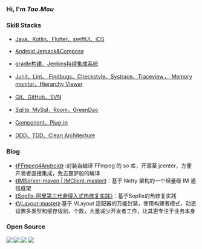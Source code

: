 ### Hi, I'm *Tao.Mou*

### Skill Stacks

* [Java、Kotlin、Flutter、swiftUI、iOS]()

* [Android Jetpack&Compose]()

* [gradle构建、Jenkins持续集成系统]()

* [Junit、Lint、 Findbugs、Checkstyle、Systrace、Traceview,、 Memory monitor、Hierarchy Viewer]()

* [Git、GitHub、SVN]()

* [Sqlite, MySql，Room，GreenDao]()

* [Component、Plug-in]()

* [DDD、TDD、Clean Architecture]()

  

### Blog

- [《FFmpeg4Android》](https://github.com/moushao/FFmpeg4Android) :封装自编译 FFmpeg 的 so 库，开源至 jcenter，方便开发者直接集成，免去噩梦般的编译
- [《IMServer-maven | IMClient-master》](https://github.com/moushao/IMServer-maven)：基于 Netty 架构的一个轻量级 IM 通信框架
- [《Sopfix-阿里第三代非侵入式热修复实践》](https://mp.weixin.qq.com/s/5Y72GPq-HafFSC9ot0RlWQ?)：基于Sopfix的热修复实践
- [《VLayout-master》](https://github.com/moushao/VLayout-master):基于 VLayout 适配器的万能封装，使用构建者模式，动态设置多类型和缓存级别、个数，大量减少开发者工作，让其更专注于业务本身

<!-- ### Languages and Skills: -->

<!--<p>-->
<!--<code><img width="10%" src="https://www.vectorlogo.zone/logos/java/java-ar21.svg"></code>-->
<!--<code><img width="10%" src="https://www.vectorlogo.zone/logos/kotlinlang/kotlinlang-ar21.svg"></code>-->
<!--<code><img width="10%" src="https://www.vectorlogo.zone/logos/android/android-ar21.svg"></code>-->
<!--<br />-->
<!--<code><img width="10%" src="https://www.vectorlogo.zone/logos/gradle/gradle-ar21.svg"></code>-->
<!--<code><img width="10%" src="https://www.vectorlogo.zone/logos/flutterio/flutterio-ar21.svg"></code>-->
<!--<code><img width="10%" src="https://www.vectorlogo.zone/logos/json/json-ar21.svg"></code>-->
<!--<br />-->
<!--<code><img width="10%" src="https://www.vectorlogo.zone/logos/reactjs/reactjs-ar21.svg"></code>-->
<!--<code><img width="10%" src="https://www.vectorlogo.zone/logos/sqlite/sqlite-ar21.svg"></code>-->
<!--<code><img width="10%" src="https://www.vectorlogo.zone/logos/dartlang/dartlang-ar21.svg"></code>-->
<!--<br />-->
<!--<code><img width="10%" src="https://www.vectorlogo.zone/logos/git-scm/git-scm-ar21.svg"></code>-->
<!--<code><img width="10%" src="https://www.vectorlogo.zone/logos/github/github-ar21.svg"></code>-->
<!--<code><img width="10%" src="https://www.vectorlogo.zone/logos/gnu_bash/gnu_bash-ar21.svg"></code>-->
<!--<br />-->
<!--<code><img hight=30 width="10%" src="https://www.vectorlogo.zone/logos/thoughtworks/thoughtworks-ar21.svg"></code>-->
<!--<code><img hight=303dp width="10%" src="https://www.vectorlogo.zone/logos/alibabagroup/alibabagroup-ar21.svg"></code>-->
<!--</p>-->

### Open Source

<a href="https://github.com/moushao/IMClient-master">
  <img align="left" src="https://github-readme-stats.anuraghazra1.vercel.app/api/pin/?username=MouShao&repo=IMClient-master&show_icons=true&title_color=fff&icon_color=79ff97&text_color=9f9f9f&bg_color=151515" />
</a><a href="https://github.com/moushao/IMServer-master">
  <img align="left" src="https://github-readme-stats.anuraghazra1.vercel.app/api/pin/?username=MouShao&repo=IMServer-maven&show_icons=true&title_color=fff&icon_color=79ff97&text_color=9f9f9f&bg_color=151515" />
</a>

  

<a href="https://github.com/moushao/FFmpeg4Android">
  <img align="left" src="https://github-readme-stats.anuraghazra1.vercel.app/api/pin/?username=MouShao&repo=FFmpeg4Android&show_icons=true&title_color=fff&icon_color=79ff97&text_color=9f9f9f&bg_color=151515" />
</a><a href="https://github.com/moushao/VLayout-master">
  <img align="left" src="https://github-readme-stats.anuraghazra1.vercel.app/api/pin/?username=MouShao&repo=VLayout-master&show_icons=true&title_color=fff&icon_color=79ff97&text_color=9f9f9f&bg_color=151515" />
</a>










